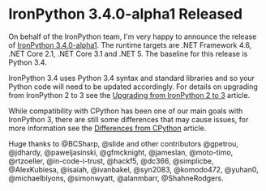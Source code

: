 IronPython 3.4.0-alpha1 Released
================================

On behalf of the IronPython team, I'm very happy to announce the release of [IronPython 3.4.0-alpha1](https://github.com/IronLanguages/ironpython3/releases/tag/v3.4.0-alpha1). The runtime targets are .NET Framework 4.6, .NET Core 2.1, .NET Core 3.1 and .NET 5. The baseline for this release is Python 3.4.

IronPython 3.4 uses Python 3.4 syntax and standard libraries and so your Python code will need to be updated accordingly. For details on upgrading from IronPython 2 to 3 see the [Upgrading from IronPython 2 to 3](Documentation/upgrading-from-ipy2.md) article.

While compatibility with CPython has been one of our main goals with IronPython 3, there are still some differences that may cause issues, for more information see the [Differences from CPython](Documentation/differences-from-c-python.md) article.

Huge thanks to @BCSharp, @slide and other contributors @gpetrou, @jdhardy, @paweljasinski, @gfmcknight, @jameslan, @moto-timo, @rtzoeller, @in-code-i-trust, @hackf5, @dc366, @simplicbe, @AlexKubiesa, @isaiah, @ivanbakel, @syn2083, @komodo472, @yuhan0, @michaelblyons, @simonwyatt, @alanmbarr, @ShahneRodgers.
